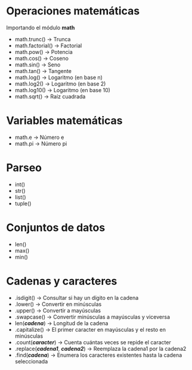 # Operaciones matemáticas
Importando el módulo **math**
* math.trunc() -> Trunca
* math.factorial() -> Factorial
* math.pow() -> Potencia
* math.cos() -> Coseno
* math.sin() -> Seno
* math.tan() -> Tangente
* math.log() -> Logaritmo (en base n)
* math.log2() -> Logaritmo (en base 2)
* math.log10() -> Logaritmo (en base 10)
* math.sqrt() -> Raíz cuadrada

# Variables matemáticas
* math.e -> Número e
* math.pi -> Número pi

# Parseo
* int()
* str()
* list()
* tuple()

# Conjuntos de datos
* len()
* max()
* min()

# Cadenas y caracteres
* .isdigit() -> Consultar si hay un dígito en la cadena
* .lower() -> Convertir en minúsculas
* .upper() -> Convertir a mayúsculas
* .swapcase() -> Convertir minúsculas a mayúsculas y viceversa
* len(**_cadena_**) -> Longitud de la cadena
* .capitalize() -> El primer caracter en mayúsculas y el resto en minúsculas
* .count(**_caracter_**) -> Cuenta cuántas veces se repide el caracter
* .replace(**_cadena1_**, **_cadena2_**) -> Reemplaza la cadena1 por la cadena2
* .find(**_cadena_**) -> Enumera los caracteres existentes hasta la cadena seleccionada